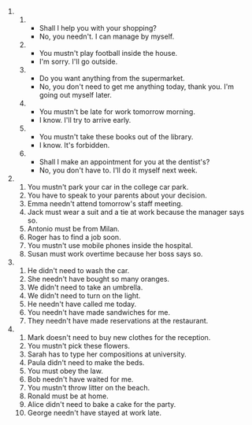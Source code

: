 1. 
    1. - Shall I help you with your shopping?
       - No, you needn't. I can manage by myself.

    2. - You mustn't play football inside the house.
       - I'm sorry. I'll go outside.

    3. - Do you want anything from the supermarket.
       - No, you don't need to get me anything today, thank you. I'm going out myself later.

    4. - You mustn't be late for work tomorrow morning.
       - I know. I'll try to arrive early.

    5. - You mustn't take these books out of the library.
       - I know. It's forbidden.

    6. - Shall I make an appointment for you at the dentist's?
       - No, you don't have to. I'll do it myself next week.

2. 
    1. You mustn't park your car in the college car park.
    2. You have to speak to your parents about your decision.
    3. Emma needn't attend tomorrow's staff meeting.
    4. Jack must wear a suit and a tie at work because the manager says so.
    5. Antonio must be from Milan.
    6. Roger has to find a job soon.
    7. You mustn't use mobile phones inside the hospital.
    8. Susan must work overtime because her boss says so.

3. 
    1. He didn't need to wash the car.
    2. She needn't have bought so many oranges.
    3. We didn't need to take an umbrella.
    4. We didn't need to turn on the light.
    5. He needn't have called me today. 
    6. You needn't have made sandwiches for me.
    7. They needn't have made reservations at the restaurant.


4. 
    1. Mark doesn't need to buy new clothes for the reception.
    2. You mustn't pick these flowers.
    3. Sarah has to type her compositions at university.
    4. Paula didn't need to make the beds.
    5. You must obey the law.
    6. Bob needn't have waited for me.
    7. You mustn't throw litter on the beach.
    8. Ronald must be at home.
    9. Alice didn't need to bake a cake for the party.
    10. George needn't have stayed at work late.